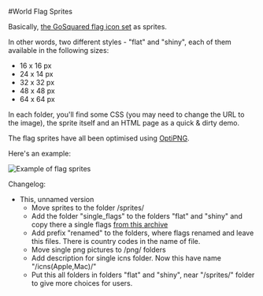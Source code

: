 #World Flag Sprites

Basically, [the GoSquared flag icon set](https://www.gosquared.com/resources/flag-icons/) as sprites.

In other words, two different styles - "flat" and "shiny", each of them available in the following sizes:

* 16 x 16 px
* 24 x 14 px
* 32 x 32 px
* 48 x 48 px
* 64 x 64 px

In each folder, you'll find some CSS (you may need to change the URL to the image), the sprite itself and an HTML page as a quick & dirty demo.

The flag sprites have all been optimised using [OptiPNG](http://optipng.sourceforge.net/).

Here's an example:

![Example of flag sprites](https://raw.githubusercontent.com/lukaswhite/World-Flag-Sprites/master/shiny/48/flags.png)


Changelog:
 * This, unnamed version
     - Move sprites to the folder /sprites/
     - Add the folder "single_flags" to the folders "flat" and "shiny" and copy there a single flags [from this archive](https://downloads.gosquared.com/pixels/flags.zip)
     - Add prefix "renamed" to the folders, where flags renamed and leave this files. There is country codes in the name of file.
     - Move single png pictures to /png/ folders
     - Add description for single icns folder. Now this have name "/icns(Apple,Mac)/"
     - Put this all folders in folders "flat" and "shiny", near "/sprites/" folder to give more choices for users.
